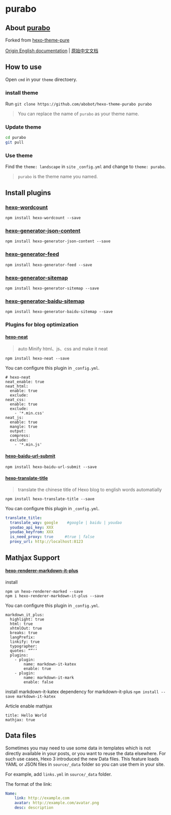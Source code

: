 # purabo

## About [purabo](https://github.com/abobot/hexo-theme-purabo)

Forked from [hexo-theme-pure](https://github.com/cofess/hexo-theme-pure)

[Origin English documentation](README.origin.md) | [原始中文文档](README.cn.origin.md)

## How to use

Open `cmd` in your `theme` directoery.

### install theme

Run `git clone https://github.com/abobot/hexo-theme-purabo purabo`
> You can replace the name of `purabo` as your theme name.

### Update theme
```bash
cd purabo
git pull
```

### Use theme
Find the `theme: landscape` in `site` `_config.yml` and change to `theme: purabo`.
> `purabo` is the theme name you named.

## Install plugins

### [hexo-wordcount](https://github.com/willin/hexo-wordcount)

```
npm install hexo-wordcount --save
```
### [hexo-generator-json-content](https://github.com/alexbruno/hexo-generator-json-content)

```
npm install hexo-generator-json-content --save
```
### [hexo-generator-feed](https://github.com/hexojs/hexo-generator-feed)

```
npm install hexo-generator-feed --save
```
### [hexo-generator-sitemap](https://github.com/hexojs/hexo-generator-sitemap)

```
npm install hexo-generator-sitemap --save
```
### [hexo-generator-baidu-sitemap](https://github.com/coneycode/hexo-generator-baidu-sitemap)

```
npm install hexo-generator-baidu-sitemap --save
```
### Plugins for blog optimization

#### [hexo-neat](https://github.com/rozbo/hexo-neat)

> auto Minify html、js、css and make it neat

```
npm install hexo-neat --save
```

You can configure this plugin in `_config.yml`.

```
# hexo-neat
neat_enable: true
neat_html:
  enable: true
  exclude:  
neat_css:
  enable: true
  exclude:
    - '*.min.css'
neat_js:
  enable: true
  mangle: true
  output:
  compress:
  exclude:
    - '*.min.js' 
```

#### [hexo-baidu-url-submit](https://github.com/huiwang/hexo-baidu-url-submit)

```
npm install hexo-baidu-url-submit --save
```

#### [hexo-translate-title](https://github.com/cometlj/hexo-translate-title)
> translate the chinese title of Hexo blog to english words automatially

```
npm install hexo-translate-title --save
```

You can configure this plugin in `_config.yml`.

```yml
translate_title:
  translate_way: google    #google | baidu | youdao
  youdao_api_key: XXX
  youdao_keyfrom: XXX
  is_need_proxy: true     #true | false
  proxy_url: http://localhost:8123
```
## Mathjax Support

#### [hexo-renderer-markdown-it-plus](https://github.com/CHENXCHEN/hexo-renderer-markdown-it-plus)

install

```
npm un hexo-renderer-marked --save
npm i hexo-renderer-markdown-it-plus --save
```

You can configure this plugin in `_config.yml`.

```
markdown_it_plus:
  highlight: true
  html: true
  xhtmlOut: true
  breaks: true
  langPrefix:
  linkify: true
  typographer:
  quotes: “”‘’
  plugins:
    - plugin:
        name: markdown-it-katex
        enable: true
    - plugin:
        name: markdown-it-mark
        enable: false  
```

install markdown-it-katex dependency for markdown-it-plus
`npm install --save markdown-it-katex`

Article enable mathjax

```
title: Hello World
mathjax: true
```


## Data files

Sometimes you may need to use some data in templates which is not directly available in your posts, or you want to reuse the data elsewhere. For such use cases, Hexo 3 introduced the new Data files. This feature loads YAML or JSON files in `source/_data` folder so you can use them in your site.

For example, add `links.yml` in `source/_data` folder.

The format of the link:

```yml
Name:
    link: http://example.com
    avatar: http://example.com/avatar.png
    desc: description
```

